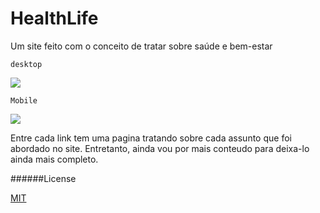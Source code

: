 # HealthLife

Um site feito com o conceito de tratar sobre saúde e bem-estar


`desktop`

![](https://i.imgur.com/T8ehnvw.png)


`Mobile`

![](https://i.imgur.com/O0eMwiN.png)

Entre cada link tem uma pagina tratando sobre cada assunto que foi abordado no site.
Entretanto, ainda vou por mais conteudo para deixa-lo ainda mais completo.


######License

[MIT](https://choosealicense.com/licenses/mit/)
